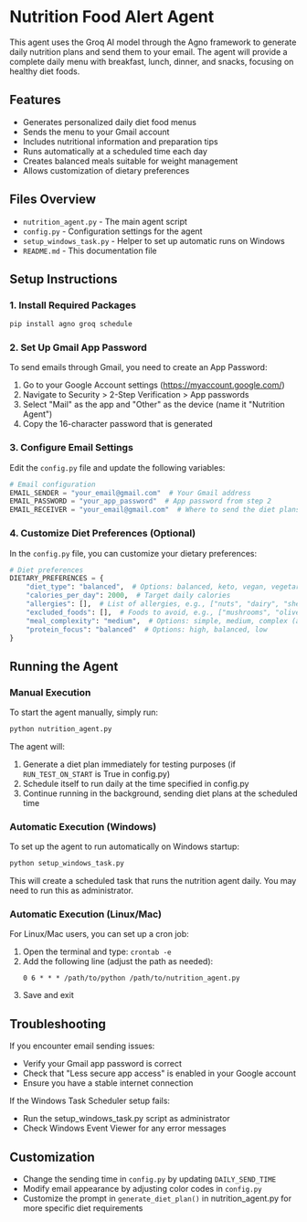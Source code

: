 # Nutrition Food Alert Agent

This agent uses the Groq AI model through the Agno framework to generate daily nutrition plans and send them to your email. The agent will provide a complete daily menu with breakfast, lunch, dinner, and snacks, focusing on healthy diet foods.

## Features

- Generates personalized daily diet food menus
- Sends the menu to your Gmail account
- Includes nutritional information and preparation tips
- Runs automatically at a scheduled time each day
- Creates balanced meals suitable for weight management
- Allows customization of dietary preferences

## Files Overview

- `nutrition_agent.py` - The main agent script
- `config.py` - Configuration settings for the agent
- `setup_windows_task.py` - Helper to set up automatic runs on Windows
- `README.md` - This documentation file

## Setup Instructions

### 1. Install Required Packages

```bash
pip install agno groq schedule
```

### 2. Set Up Gmail App Password

To send emails through Gmail, you need to create an App Password:

1. Go to your Google Account settings (https://myaccount.google.com/)
2. Navigate to Security > 2-Step Verification > App passwords
3. Select "Mail" as the app and "Other" as the device (name it "Nutrition Agent")
4. Copy the 16-character password that is generated

### 3. Configure Email Settings

Edit the `config.py` file and update the following variables:

```python
# Email configuration
EMAIL_SENDER = "your_email@gmail.com"  # Your Gmail address
EMAIL_PASSWORD = "your_app_password"  # App password from step 2
EMAIL_RECEIVER = "your_email@gmail.com"  # Where to send the diet plans
```

### 4. Customize Diet Preferences (Optional)

In the `config.py` file, you can customize your dietary preferences:

```python
# Diet preferences
DIETARY_PREFERENCES = {
    "diet_type": "balanced",  # Options: balanced, keto, vegan, vegetarian, paleo, mediterranean
    "calories_per_day": 2000,  # Target daily calories
    "allergies": [],  # List of allergies, e.g., ["nuts", "dairy", "shellfish"]
    "excluded_foods": [],  # Foods to avoid, e.g., ["mushrooms", "olives"]
    "meal_complexity": "medium",  # Options: simple, medium, complex (affects preparation time)
    "protein_focus": "balanced"  # Options: high, balanced, low
}
```

## Running the Agent

### Manual Execution

To start the agent manually, simply run:

```bash
python nutrition_agent.py
```

The agent will:
1. Generate a diet plan immediately for testing purposes (if `RUN_TEST_ON_START` is True in config.py)
2. Schedule itself to run daily at the time specified in config.py
3. Continue running in the background, sending diet plans at the scheduled time

### Automatic Execution (Windows)

To set up the agent to run automatically on Windows startup:

```bash
python setup_windows_task.py
```

This will create a scheduled task that runs the nutrition agent daily. You may need to run this as administrator.

### Automatic Execution (Linux/Mac)

For Linux/Mac users, you can set up a cron job:

1. Open the terminal and type: `crontab -e`
2. Add the following line (adjust the path as needed):
   ```
   0 6 * * * /path/to/python /path/to/nutrition_agent.py
   ```
3. Save and exit

## Troubleshooting

If you encounter email sending issues:
- Verify your Gmail app password is correct
- Check that "Less secure app access" is enabled in your Google account
- Ensure you have a stable internet connection

If the Windows Task Scheduler setup fails:
- Run the setup_windows_task.py script as administrator
- Check Windows Event Viewer for any error messages

## Customization

- Change the sending time in `config.py` by updating `DAILY_SEND_TIME`
- Modify email appearance by adjusting color codes in `config.py`
- Customize the prompt in `generate_diet_plan()` in nutrition_agent.py for more specific diet requirements 